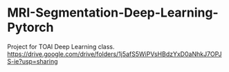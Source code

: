 # MRI-Segmentation-Deep-Learning-Pytorch
Project for TOAI Deep Learning class.
https://drive.google.com/drive/folders/1j5afS5WiPVsHBdzYxD0aNhkJ7OPJS-ie?usp=sharing
